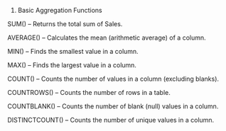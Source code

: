 1. Basic Aggregation Functions

SUM() – Returns the total sum of Sales.

AVERAGE() – Calculates the mean (arithmetic average) of a column.

MIN() – Finds the smallest value in a column.

MAX() – Finds the largest value in a column.

COUNT() – Counts the number of values in a column (excluding blanks).

COUNTROWS() – Counts the number of rows in a table.

COUNTBLANK() – Counts the number of blank (null) values in a column.

DISTINCTCOUNT() – Counts the number of unique values in a column.
